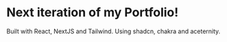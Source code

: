 # Next iteration of my Portfolio!

Built with React, NextJS and Tailwind.  Using shadcn, chakra and aceternity.
